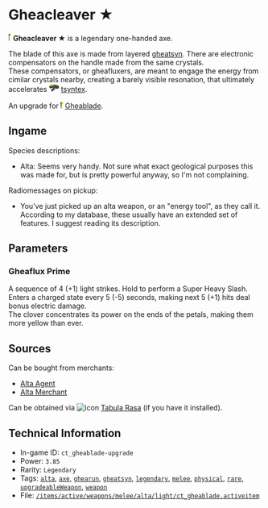 # Gheacleaver ★

<img src="https://raw.githubusercontent.com/Ceterai/Enternia/main/items/active/weapons/melee/alta/light/ct_gheablade_2.png" alt="Gheacleaver ★ icon" loading="lazy" width="auto" height="16px"/> **Gheacleaver ★** is a legendary one-handed axe.

The blade of this axe is made from layered [gheatsyn](https://ceterai.github.io/MyEnternia/Wiki/Tags/Gheatsyn). There are electronic compensators on the handle made from the same crystals.  
These compensators, or gheafluxers, are meant to engage the energy from cimilar crystals nearby, creating a barely visible resonation, that ultimately accelerates <img src="https://raw.githubusercontent.com/Ceterai/Enternia/main/items/active/weapons/ranged/alta/blaster/ct_tsyntex.png" alt="Tsyntex icon" loading="lazy" width="auto" height="16px"/> [tsyntex](https://ceterai.github.io/MyEnternia/Wiki/Tsyntex).

An upgrade for <img src="https://raw.githubusercontent.com/Ceterai/Enternia/main/items/active/weapons/melee/alta/light/ct_gheablade.png" alt="Gheablade icon" loading="lazy" width="auto" height="16px"/> [Gheablade](https://ceterai.github.io/MyEnternia/Wiki/Gheablade).

## Ingame

Species descriptions:

- Alta: Seems very handy. Not sure what exact geological purposes this was made for, but is pretty powerful anyway, so I'm not complaining.

Radiomessages on pickup:

- You've just picked up an alta weapon, or an "energy tool", as they call it. According to my database, these usually have an extended set of features. I suggest reading its description.

## Parameters

### Gheaflux Prime

A sequence of 4 (+1) light strikes. Hold to perform a Super Heavy Slash.
Enters a charged state every 5 (-5) seconds, making next 5 (+1) hits deal bonus electric damage.  
The clover concentrates its power on the ends of the petals, making them more yellow than ever.

## Sources

Can be bought from merchants:

- [Alta Agent](https://ceterai.github.io/MyEnternia/Wiki/AltaAgent)
- [Alta Merchant](https://ceterai.github.io/MyEnternia/Wiki/AltaMerchant)

Can be obtained via <img src="https://steamuserimages-a.akamaihd.net/ugc/263843960696222713/3EC9A7C005541F7D577EBCB8C5736B4EFC9973D6/" alt="icon" width="8" height="12"/> [Tabula Rasa](https://community.playstarbound.com/resources/the-tabula-rasa.3222/) (if you have it installed).

## Technical Information

- In-game ID: `ct_gheablade-upgrade`
- Power: `3.85`
- Rarity: `Legendary`
- Tags: [`alta`](https://ceterai.github.io/MyEnternia/Wiki/Tags/Alta), [`axe`](https://ceterai.github.io/MyEnternia/Wiki/Tags/Axe), [`ghearun`](https://ceterai.github.io/MyEnternia/Wiki/Tags/Ghearun), [`gheatsyn`](https://ceterai.github.io/MyEnternia/Wiki/Tags/Gheatsyn), [`legendary`](https://ceterai.github.io/MyEnternia/Wiki/Tags/Legendary), [`melee`](https://ceterai.github.io/MyEnternia/Wiki/Tags/Melee), [`physical`](https://ceterai.github.io/MyEnternia/Wiki/Tags/Physical), [`rare`](https://ceterai.github.io/MyEnternia/Wiki/Tags/Rare), [`upgradeableWeapon`](https://ceterai.github.io/MyEnternia/Wiki/Tags/UpgradeableWeapon), [`weapon`](https://ceterai.github.io/MyEnternia/Wiki/Tags/Weapon)
- File: [`/items/active/weapons/melee/alta/light/ct_gheablade.activeitem`](https://github.com/Ceterai/Enternia/blob/main/items/active/weapons/melee/alta/light/ct_gheablade.activeitem)
